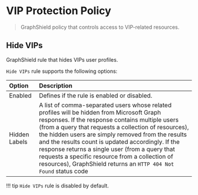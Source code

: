 # VIP Protection Policy
> GraphShield policy that controls access to VIP-related resources.

## Hide VIPs
GraphShield rule that hides VIPs user profiles.

`Hide VIPs` rule supports the following options:

| Option | Description |
|:-------|:------------|
| Enabled | Defines if the rule is enabled or disabled. |
| Hidden Labels | A list of comma-separated users whose related profiles will be hidden from Microsoft Graph responses. If the response contains multiple users (from a query that requests a collection of resources), the hidden users are simply removed from the results and the results count is updated accordingly. If the response returns a single user (from a query that requests a specific resource from a collection of resources), GraphShield returns an `HTTP 404 Not Found` status code |

!!! tip
    `Hide VIPs` rule is disabled by default.
